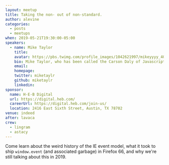 ```yaml
---
layout: meetup
title: Taking the non- out of non-standard.
author: alevine
categories:
  - posts
  - meetups
when: 2019-05-21T19:30:00-05:00
speakers:
  - name: Mike Taylor
    title:
    avatar: https://pbs.twimg.com/profile_images/1042621997/mikeyyyy_400x400.png
    bio: Mike Taylor, who has been called the Carson Daly of Javascript, is an Engineering Manager on the Web Compatibility Team at Mozilla. Come learn more about him, as the author of this blog post does not know that much!
    email:
    homepage:
    twitter: miketaylr
    github: miketaylr
    linkedin:
sponsor:
  name: H-E-B Digital
  url: https://digital.heb.com/
  careerUrl: https://digital.heb.com/join-us/
  location: 2416 East Sixth Street, Austin, TX 78702
venue: indeed
after: lavaca
crew:
  - lingram
  - astacy
---
```


Come learn about the weird history of the IE event model, what it took to ship `window.event` (and associated garbage) in Firefox 66, and why we're still talking about this in 2019.
